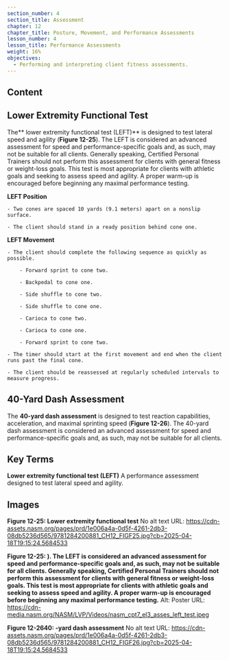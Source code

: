 ```yaml
---
section_number: 4
section_title: Assessment
chapter: 12
chapter_title: Posture, Movement, and Performance Assessments
lesson_number: 4
lesson_title: Performance Assessments
weight: 16%
objectives:
  - Performing and interpreting client fitness assessments.
---
```


## Content
## Lower Extremity Functional Test

The** lower extremity functional test (LEFT)** is designed to test lateral speed and agility (**Figure 12-25**). The LEFT is considered an advanced assessment for speed and performance-specific goals and, as such, may not be suitable for all clients. Generally speaking, Certified Personal Trainers should not perform this assessment for clients with general fitness or weight-loss goals. This test is most appropriate for clients with athletic goals and seeking to assess speed and agility. A proper warm-up is encouraged before beginning any maximal performance testing.

**LEFT Position**

	- Two cones are spaced 10 yards (9.1 meters) apart on a nonslip surface.

	- The client should stand in a ready position behind cone one.

**LEFT Movement**

	- The client should complete the following sequence as quickly as possible.

		- Forward sprint to cone two.

		- Backpedal to cone one.

		- Side shuffle to cone two.

		- Side shuffle to cone one.

		- Carioca to cone two.

		- Carioca to cone one.

		- Forward sprint to cone two.

	- The timer should start at the first movement and end when the client runs past the final cone.

	- The client should be reassessed at regularly scheduled intervals to measure progress.

## 40-Yard Dash Assessment

The **40-yard dash assessment** is designed to test reaction capabilities, acceleration, and maximal sprinting speed (**Figure 12-26**). The 40-yard dash assessment is considered an advanced assessment for speed and performance-specific goals and, as such, may not be suitable for all clients.

## Key Terms

**Lower extremity functional test (LEFT)**
A performance assessment designed to test lateral speed and agility.

## Images

**Figure 12-25: Lower extremity functional test**
No alt text
URL: https://cdn-assets.nasm.org/pages/prd/1e006a4a-0d5f-4261-2db3-08db5236d565/9781284200881_CH12_FIGF25.jpg?cb=2025-04-18T19:15:24.5684533

**Figure 12-25: ). The LEFT is considered an advanced assessment for speed and performance-specific goals and, as such, may not be suitable for all clients. Generally speaking, Certified Personal Trainers should not perform this assessment for clients with general fitness or weight-loss goals. This test is most appropriate for clients with athletic goals and seeking to assess speed and agility. A proper warm-up is encouraged before beginning any maximal performance testing.**
Alt: Poster
URL: https://cdn-media.nasm.org/NASM/LVP/Videos/nasm_cpt7_el3_asses_left_test.jpeg

**Figure 12-2640: -yard dash assessment**
No alt text
URL: https://cdn-assets.nasm.org/pages/prd/1e006a4a-0d5f-4261-2db3-08db5236d565/9781284200881_CH12_FIGF26.jpg?cb=2025-04-18T19:15:24.5684533